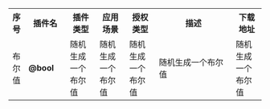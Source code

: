 
<table>
    <tbody>
        <tr>
            <th width="10px">序号</th>
            <th width="100px">插件名</th>
            <th width="100px">插件类型</th>
            <th width="100px">应用场景</th>
            <th width="100px">授权类型</th> 
            <th width="390px">描述</th>
            <th width="100px">下载地址</th>
        </tr>
        <tr>
            <td>布尔值</td>
            <td><b>@bool</b></td>
            <td>随机生成一个布尔值</td>
            <td>随机生成一个布尔值</td>
            <td>随机生成一个布尔值</td>
            <td>随机生成一个布尔值</td>
            <td>随机生成一个布尔值</td>
        </tr>
    </tbody>
</table>